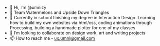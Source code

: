 - 👋 Hi, I’m @umnizy
- 👀 Team Watermelons and Upside Down Triangles 
- 🌱 Currently in school finishing my degree in Interaction Design. Learning how to build my own websites via html/css, coding animations through Processing, building a handmade plotter for one of my classes. 
- 💞️ I’m looking to collaborate on design work, art and writing projects 
- 📫 How to reach me - ux.umni@gmail.com

<!---
umnizy/umnizy is a ✨ special ✨ repository because its `README.md` (this file) appears on your GitHub profile.
You can click the Preview link to take a look at your changes.
--->

